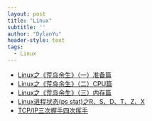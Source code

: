 ```yaml
---
layout: post
title: "Linux"
subtitle: ''
author: "DylanYu"
header-style: text
tags:
  - Linux
---
```


- <a href="https://mp.weixin.qq.com/s?__biz=MzA4MTc4NTUxNQ==&mid=2650519137&idx=1&sn=8922471455cef842b1acbd24db405bca&chksm=8780b1a5b0f738b310c7f74656f1cf51be97f17f9c9b78855afd3c5981ec505584e01ffcf615&token=1441710335&lang=zh_CN#rd" target="_blank">Linux之《荒岛余生》（一）准备篇</a>
- <a href="https://mp.weixin.qq.com/s?__biz=MzA4MTc4NTUxNQ==&mid=2650519172&idx=1&sn=e8cade4652e257e8836f52e71d6d9a68&chksm=8780b140b0f73856d66ecb3fd63fe3a5e416d4cb60e5bcbcd907a62b1deb2e9608c76a9666af&token=726684337&lang=zh_CN#rd"  target="_blank">Linux之《荒岛余生》（二）CPU篇</a>
- <a href="https://juejin.im/post/5c00aee06fb9a049be5d3641?utm_source=gold_browser_extension"  target="_blank">Linux之《荒岛余生》（三）内存篇</a>
- <a href="https://mp.weixin.qq.com/s?__biz=MzA4MTc4NTUxNQ==&mid=2650518445&idx=1&sn=929d0fee4352336ea7aea96398ac3fc9&token=202758616&lang=zh_CN&scene=21#wechat_redirect"  target="_blank">Linux进程状态(ps stat)之R、S、D、T、Z、X</a>
- <a href="https://www.jianshu.com/p/1f0e1ea8a51d"  target="_blank">TCP/IP三次握手四次挥手</a>